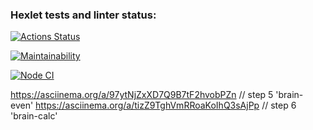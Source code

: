 ### Hexlet tests and linter status:
[![Actions Status](https://github.com/ilyaozhereliev/frontend-project-lvl1/workflows/hexlet-check/badge.svg)](https://github.com/ilyaozhereliev/frontend-project-lvl1/actions)

[![Maintainability](https://api.codeclimate.com/v1/badges/2469e283ed3ccdcbbf70/maintainability)](https://codeclimate.com/github/ilyaozhereliev/frontend-project-lvl1/maintainability)

[![Node CI](https://github.com/ilyaozhereliev/frontend-project-lvl1/workflows/ci/badge.svg)](https://github.com/ilyaozhereliev/frontend-project-lvl1/actions)

https://asciinema.org/a/97ytNjZxXD7Q9B7tF2hvobPZn // step 5 'brain-even'
https://asciinema.org/a/tizZ9TghVmRRoaKoIhQ3sAjPp // step 6 'brain-calc'